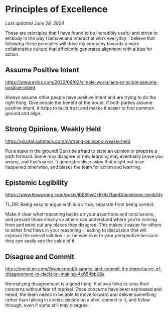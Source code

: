 # Principles of Excellence
_Last updated June 28, 2024_

These are principles that I have found to be incredibly useful and strive to embody in the way I behave and interact at work everyday. I believe that following these principles will drive my company towards a more collaborative culture that efficiently generates alignment with a bias for action.

## Assume Positive Intent
<https://www.axios.com/2022/06/03/simple-workplace-principle-assume-positive-intent>

Always assume other people have positive intent and are trying to do the right thing. Give people the benefit of the doubt. If both parties assume positive intent, it helps to build trust and makes it easier to find common ground and align.

## Strong Opinions, Weakly Held
<https://pivotal.substack.com/p/strong-opinions-weakly-held>

Put a stake in the ground! Don’t be afraid to state an opinion or propose a path forward. Some may disagree or new learning may eventually prove you wrong, and that’s great. It generates discussion that might not have happened otherwise, and biases the team for action and learning.

## Epistemic Legibility
<https://www.lesswrong.com/posts/jbE85wCkRr9z7tqmD/epistemic-legibility>

TL;DR: Being easy to argue with is a virtue, separate from being correct.

Make it clear what reasoning backs up your assertions and conclusions, and present those clearly so others can understand where you’re coming from and point out any places they disagree. This makes it easier for others to either find flaws in your reasoning - leading to discussion that will improve the overall solution - or be won over to your perspective because they can easily see the value of it.

## Disagree and Commit
<https://medium.com/@voicemod/disagree-and-commit-the-importance-of-disagreement-in-decision-making-4c654bb06a>

Normalizing disagreement is a good thing. It allows folks to raise their concerns without fear of reprisal. Once concerns have been expressed and heard, the team needs to be able to move forward and deliver something rather than talking in circles: decide on a plan, commit to it, and follow through, even if some still may disagree.